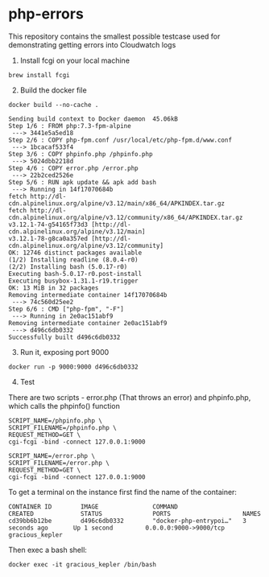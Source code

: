 # php-errors

This repository contains the smallest possible testcase used for demonstrating getting errors into Cloudwatch logs

1. Install fcgi on your local machine
```
brew install fcgi
```

2. Build the docker file

```
docker build --no-cache .

Sending build context to Docker daemon  45.06kB
Step 1/6 : FROM php:7.3-fpm-alpine
 ---> 3441e5a5ed18
Step 2/6 : COPY php-fpm.conf /usr/local/etc/php-fpm.d/www.conf
 ---> 1bcacaf533f4
Step 3/6 : COPY phpinfo.php /phpinfo.php
 ---> 5024dbb2218d
Step 4/6 : COPY error.php /error.php
 ---> 22b2ced2526e
Step 5/6 : RUN apk update && apk add bash
 ---> Running in 14f17070684b
fetch http://dl-cdn.alpinelinux.org/alpine/v3.12/main/x86_64/APKINDEX.tar.gz
fetch http://dl-cdn.alpinelinux.org/alpine/v3.12/community/x86_64/APKINDEX.tar.gz
v3.12.1-74-g54165f73d3 [http://dl-cdn.alpinelinux.org/alpine/v3.12/main]
v3.12.1-78-g8ca0a357ed [http://dl-cdn.alpinelinux.org/alpine/v3.12/community]
OK: 12746 distinct packages available
(1/2) Installing readline (8.0.4-r0)
(2/2) Installing bash (5.0.17-r0)
Executing bash-5.0.17-r0.post-install
Executing busybox-1.31.1-r19.trigger
OK: 13 MiB in 32 packages
Removing intermediate container 14f17070684b
 ---> 74c560d25ee2
Step 6/6 : CMD ["php-fpm", "-F"]
 ---> Running in 2e0ac151abf9
Removing intermediate container 2e0ac151abf9
 ---> d496c6db0332
Successfully built d496c6db0332
```

3. Run it, exposing port 9000
```
docker run -p 9000:9000 d496c6db0332
```

4. Test 

There are two scripts - error.php (That throws an error) and phpinfo.php, which calls the phpinfo() function

```
SCRIPT_NAME=/phpinfo.php \
SCRIPT_FILENAME=/phpinfo.php \
REQUEST_METHOD=GET \
cgi-fcgi -bind -connect 127.0.0.1:9000
```

```
SCRIPT_NAME=/error.php \
SCRIPT_FILENAME=/error.php \
REQUEST_METHOD=GET \
cgi-fcgi -bind -connect 127.0.0.1:9000
```

To get a terminal on the instance first find the name of the container:

```docker ps
CONTAINER ID        IMAGE               COMMAND                  CREATED             STATUS              PORTS                    NAMES
cd39bb6b12be        d496c6db0332        "docker-php-entrypoi…"   3 seconds ago       Up 1 second         0.0.0.0:9000->9000/tcp   gracious_kepler
```

Then exec a bash shell:

```
docker exec -it gracious_kepler /bin/bash
```
